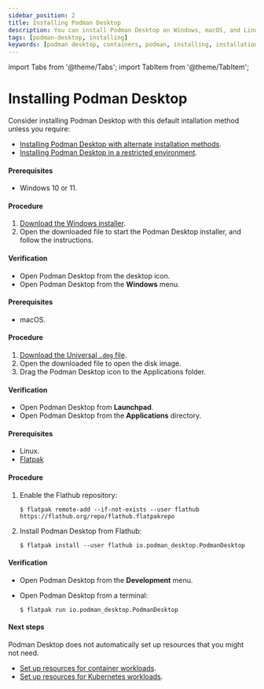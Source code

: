 ```yaml
---
sidebar_position: 2
title: Installing Podman Desktop
description: You can install Podman Desktop on Windows, macOS, and Linux.
tags: [podman-desktop, installing]
keywords: [podman desktop, containers, podman, installing, installation]
---
```


import Tabs from '@theme/Tabs';
import TabItem from '@theme/TabItem';

# Installing Podman Desktop

Consider installing Podman Desktop with this default intallation method unless you require:

- [Installing Podman Desktop with alternate installation methods](/docs/installing-podman-desktop/alternate-installation-methods).
- [Installing Podman Desktop in a restricted environment](/docs/restricted-environment).

<Tabs groupId="operating-systems">
<TabItem value="win" label="Windows">

#### Prerequisites

- Windows 10 or 11.

#### Procedure

1. [Download the Windows installer](/downloads/windows).
1. Open the downloaded file to start the Podman Desktop installer, and follow the instructions.

#### Verification

- Open Podman Desktop from the desktop icon.
- Open Podman Desktop from the **Windows** menu.

</TabItem>
<TabItem value="mac" label="macOS">

#### Prerequisites

- macOS.

#### Procedure

1. [Download the Universal `.dmg` file](/downloads/macos).
1. Open the downloaded file to open the disk image.
1. Drag the Podman Desktop icon to the Applications folder.

#### Verification

- Open Podman Desktop from **Launchpad**.
- Open Podman Desktop from the **Applications** directory.

</TabItem>
<TabItem value="linux" label="Linux">

#### Prerequisites

- Linux.
- [Flatpak](https://flatpak.org/setup/)

#### Procedure

1. Enable the Flathub repository:

   ```shell-session
   $ flatpak remote-add --if-not-exists --user flathub https://flathub.org/repo/flathub.flatpakrepo
   ```

2. Install Podman Desktop from Flathub:

   ```shell-session
   $ flatpak install --user flathub io.podman_desktop.PodmanDesktop
   ```

#### Verification

- Open Podman Desktop from the **Development** menu.
- Open Podman Desktop from a terminal:

  ```shell-session
  $ flatpak run io.podman_desktop.PodmanDesktop
  ```

</TabItem>
</Tabs>

#### Next steps

Podman Desktop does not automatically set up resources that you might not need.

- [Set up resources for container workloads](/docs/onboarding/containers).
- [Set up resources for Kubernetes workloads](/docs/onboarding/kubernetes).
